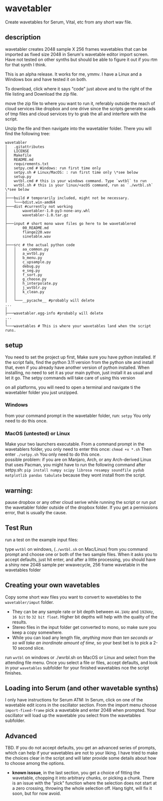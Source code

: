 # wavetabler
 Create wavetables for Serum, Vital, etc from any short wav file.

 ## description
 wavetabler creates 2048 sample X 256 frames wavetables that can be imported as fixed size 2048 in Serum's wavetable editor import screen.  Have not tested on other synths but should be able to figure it out if you rtm for that synth I think.  

 This is an alpha release.  It works for me, ymmv.  I have a Linux and a Windows box and have tested it on both.

To download, click where it says "code" just above and to the right of the file listing and Download the zip file. 

move the zip file to where you want to run it, referably outside the reach of cloud services like dropbox and one drive since the scripts generate scads of tmp files and cloud services try to grab the all and interfere with the script. 

Unzip the file and then navigate into the wavetabler folder.  There you will find the following tree:  

 ```
wavetabler
│   .gitattributes
│   LICENSE
│   Makefile
│   README.md
│   requirements.txt
│   setpy.cmd # Windows: run first time only
│   setpy.sh # Linux/MacOS: : run first time only \*see below
│   setup.py
│   wvtbl.cmd # this is your windows command. Type `wvtbl` to run
│   wvtbl.sh # this is your linux/<acOS command, run as `./wvtbl.sh` \*see below
│
├───build # temporarily included, might not be necessary.
│   └───bdist.win-amd64
├───dist #currently not working
│       wavetabler-1.0-py3-none-any.whl
│       wavetabler-1.0.tar.gz
│
├───input # short mono wave files go here to be wavetablered
│       00_README.md
│       flange220.wav
│       sinetable.wav
│
├───src # the actual python code
│   │   aa_common.py
│   │   a_wvtbl.py
│   │   b_menu.py
│   │   c_upsample.py
│   │   debug.py
│   │   e_seg.py
│   │   f_sort.py
│   │   g_choose.py
│   │   h_interpolate.py
│   │   j_wvtblr.py
│   │   k_clean.py
│   │
│   └───__pycache__ #probably will delete
...
│
├───wavetabler.egg-info #probably will delete
...
│
└───wavetables # This is where your wavetables land when the script runs.
 ```

## setup

You need to set the project up first, Make sure you have python installed. If the script fails, find the python 3.11 version from the python site and install that, even if you already have another version of python installed.  When installing, no need to set it as your main python, just install it as usual and let it go. The setpy commands will take care of using this version

on all platforms, you will need to open a terminal and navigate ti the wavetabler folder you just unzipped. 
### Windows 
from your command prompt in the wavetabler folder, run:
`setpy`
You only need to do this once.  

### MacOS (untested) or Linux 

Make your two launchers executable. From a command prompt in the wavetablers folder, you only need to enter this once:
`chmod +x *.sh`
Then enter
`./setpy.sh`
You only need to do this once.  
possible problem: if you are on Manjaro, Arch, or any Arch-derived Linux that uses Pacman, you might have to run the following command after setpy.sh:
`pip install numpy scipy librosa resampy soundfile pydub matplotlib pandas tabulate` 
because they wont install from the script. 


## warning: 
pause dropbox or any other cloud serive while running the script or run put the wavetabler folder outside of the dropbox folder.  If you get a permissions error, that is usually the cause.  

## Test Run
run a test on the example input files: 

type `wvtbl` on windows, (`./wvtbl.sh` on Mac/Linux) from you command prompt and choose one or both of the two sample files.  When it asks you to accept defaults, just hit enter, and after a little processing, you should have a shiny new 2048 sample per wwavecycle, 256 frame wavetable in the wavetables folder

## Creating your own wavetables

Copy some short wav files you want to convert to wavetables to the `wavetabler/imput` folder.  

- They can be any sample rate or bit depth between `44.1kHz` and `192kHz`, `16 bit` to `32 bit float`.  Higher bit depths will help with the quality of the results. 
- Stereo files in the input folder get converted to mono, so make sure you keep a copy somewhere. 
- While you can load any length file, *anything more than ten seconds or so will take an inordinate amount of time*, so your best bet is to pick a 2-10 second slice.  

run `wvtbl` on windows or ./wvrbl.sh on MacOS or Linux and select from the attending file menu. Once you select a file or files, accept defaults, and look in your `wavetables` subfolder for your finished wavetables nce the script finishes. 

## Loading into Serum (and other wavetable synths)
I only have instructions for Serum ATM:  In Serum, click on one of the wavetable edit icons in the oscillator section.  From the import menu choose `import-fixed-frame` pick a wavetable and enter 2048 when prompted.  Your oscillator will load up the wavetable you select from the wavetables subfolder.

## Advanced 

TBD. If you do not accept defaults, you get an advanced series of prompts, which can help if your wavetables are not to your liking.  I have tried to make the choices clear in the script and will later provide some details about how to choose among the options.  

- **known isssue**, in the last section, you get a choice of fitting the wavetable, chopping it into arbitrary chunks, or picking a chunk. There is an issue with the "pick" function where the selection does not start at a zero crossing, throwing the whole selection off.  Hang tight, will fix it soon, but for now avoid.  

